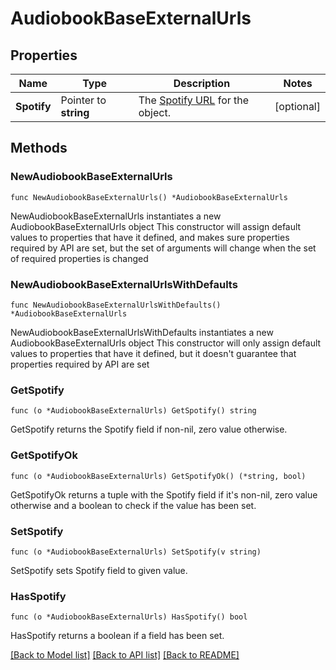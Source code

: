 # AudiobookBaseExternalUrls

## Properties

Name | Type | Description | Notes
------------ | ------------- | ------------- | -------------
**Spotify** | Pointer to **string** | The [Spotify URL](/documentation/web-api/#spotify-uris-and-ids) for the object.  | [optional] 

## Methods

### NewAudiobookBaseExternalUrls

`func NewAudiobookBaseExternalUrls() *AudiobookBaseExternalUrls`

NewAudiobookBaseExternalUrls instantiates a new AudiobookBaseExternalUrls object
This constructor will assign default values to properties that have it defined,
and makes sure properties required by API are set, but the set of arguments
will change when the set of required properties is changed

### NewAudiobookBaseExternalUrlsWithDefaults

`func NewAudiobookBaseExternalUrlsWithDefaults() *AudiobookBaseExternalUrls`

NewAudiobookBaseExternalUrlsWithDefaults instantiates a new AudiobookBaseExternalUrls object
This constructor will only assign default values to properties that have it defined,
but it doesn't guarantee that properties required by API are set

### GetSpotify

`func (o *AudiobookBaseExternalUrls) GetSpotify() string`

GetSpotify returns the Spotify field if non-nil, zero value otherwise.

### GetSpotifyOk

`func (o *AudiobookBaseExternalUrls) GetSpotifyOk() (*string, bool)`

GetSpotifyOk returns a tuple with the Spotify field if it's non-nil, zero value otherwise
and a boolean to check if the value has been set.

### SetSpotify

`func (o *AudiobookBaseExternalUrls) SetSpotify(v string)`

SetSpotify sets Spotify field to given value.

### HasSpotify

`func (o *AudiobookBaseExternalUrls) HasSpotify() bool`

HasSpotify returns a boolean if a field has been set.


[[Back to Model list]](../README.md#documentation-for-models) [[Back to API list]](../README.md#documentation-for-api-endpoints) [[Back to README]](../README.md)


